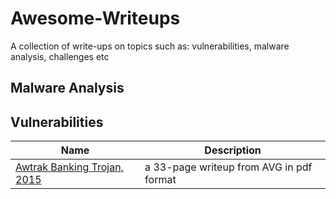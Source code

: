 # Awesome-Writeups
A collection of write-ups on topics such as: vulnerabilities, malware analysis, challenges etc

## Malware Analysis

## Vulnerabilities
Name | Description
---- | ----
[Awtrak Banking Trojan, 2015](https://now.avg.com/wp-content/uploads/2015/03/avg_technologies_vawtrak_banking_trojan_report.pdf) | a 33-page writeup from AVG in pdf format



